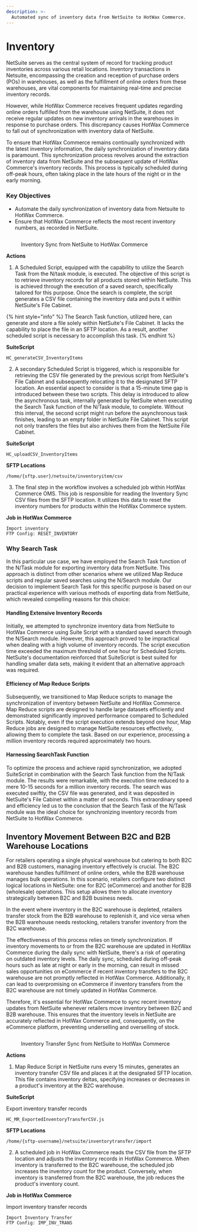 ```yaml
---
description: >-
  Automated sync of inventory data from NetSuite to HotWax Commerce.
---
```


# Inventory

NetSuite serves as the central system of record for tracking product inventories across various retail locations. Inventory transactions in Netsuite, encompassing the creation and reception of purchase orders (POs) in warehouses, as well as the fulfillment of online orders from these warehouses, are vital components for maintaining real-time and precise inventory records.

However, while HotWax Commerce receives frequent updates regarding online orders fulfilled from the warehouse using NetSuite, it does not receive regular updates on new inventory arrivals in the warehouses in response to purchase orders. This discrepancy causes HotWax Commerce to fall out of synchronization with inventory data of NetSuite.

To ensure that HotWax Commerce remains continually synchronized with the latest inventory information, the daily synchronization of inventory data is paramount. This synchronization process revolves around the extraction of inventory data from NetSuite and the subsequent update of HotWax Commerce's inventory records. This process is typically scheduled during off-peak hours, often taking place in the late hours of the night or in the early morning.

### Key Objectives

* Automate the daily synchronization of inventory data from Netsuite to HotWax Commerce.
* Ensure that HotWax Commerce reflects the most recent inventory numbers, as recorded in NetSuite.

<figure><img src="../../.gitbook/assets/2.png" alt=""><figcaption><p>Inventory Sync from NetSuite to HotWax Commerce</p></figcaption></figure>

**Actions**

1. A Scheduled Script, equipped with the capability to utilize the Search Task from the N/task module, is executed. The objective of this script is to retrieve inventory records for all products stored within NetSuite. This is achieved through the execution of a saved search, specifically tailored for this purpose. Once the search is complete, the script generates a CSV file containing the inventory data and puts it within NetSuite's File Cabinet.

{% hint style="info" %}
The Search Task function, utilized here, can generate and store a file solely within NetSuite's File Cabinet. It lacks the capability to place the file in an SFTP location. As a result, another scheduled script is necessary to accomplish this task.
{% endhint %}

**SuiteScript**

```
HC_generateCSV_InventoryItems
```

2. A secondary Scheduled Script is triggered, which is responsible for retrieving the CSV file generated by the previous script from NetSuite's File Cabinet and subsequently relocating it to the designated SFTP location. An essential aspect to consider is that a 15-minute time gap is introduced between these two scripts. This delay is introduced to allow the asynchronous task, internally generated by NetSuite when executing the Search Task function of the N/Task module, to complete. Without this interval, the second script might run before the asynchronous task finishes, leading to an empty folder in NetSuite File Cabinet. This script not only transfers the files but also archives them from the NetSuite File Cabinet.

**SuiteScript**

```
HC_uploadCSV_InventoryItems
```

**SFTP Locations**

```
/home/{sftp.user}/netsuite/inventoryitem/csv
```

3. The final step in the workflow involves a scheduled job within HotWax Commerce OMS. This job is responsible for reading the Inventory Sync CSV files from the SFTP location. It utilizes this data to reset the inventory numbers for products within the HotWax Commerce system.

**Job in HotWax Commerce**

```
Import inventory
FTP Config: RESET_INVENTORY
```

### Why Search Task

In this particular use case, we have employed the Search Task function of the N/Task module for exporting inventory data from NetSuite. This approach is distinct from other scenarios where we utilized Map Reduce scripts and regular saved searches using the N/Search module. Our decision to implement Search Task for this specific purpose is based on our practical experience with various methods of exporting data from NetSuite, which revealed compelling reasons for this choice:

#### Handling Extensive Inventory Records

Initially, we attempted to synchronize inventory data from NetSuite to HotWax Commerce using Suite Script with a standard saved search through the N/Search module. However, this approach proved to be impractical when dealing with a high volume of inventory records. The script execution time exceeded the maximum threshold of one hour for Scheduled Scripts. NetSuite's documentation reinforced that SuiteScript is best suited for handling smaller data sets, making it evident that an alternative approach was required.

#### Efficiency of Map Reduce Scripts

Subsequently, we transitioned to Map Reduce scripts to manage the synchronization of inventory between NetSuite and HotWax Commerce. Map Reduce scripts are designed to handle large datasets efficiently and demonstrated significantly improved performance compared to Scheduled Scripts. Notably, even if the script execution extends beyond one hour, Map Reduce jobs are designed to manage NetSuite resources effectively, allowing them to complete the task. Based on our experience, processing a million inventory records required approximately two hours.

#### Harnessing SearchTask Function

To optimize the process and achieve rapid synchronization, we adopted SuiteScript in combination with the Search Task function from the N/Task module. The results were remarkable, with the execution time reduced to a mere 10-15 seconds for a million inventory records. The search was executed swiftly, the CSV file was generated, and it was deposited in NetSuite's File Cabinet within a matter of seconds. This extraordinary speed and efficiency led us to the conclusion that the Search Task of the N/Task module was the ideal choice for synchronizing inventory records from NetSuite to HotWax Commerce.

## Inventory Movement Between B2C and B2B Warehouse Locations

For retailers operating a single physical warehouse but catering to both B2C and B2B customers, managing inventory effectively is crucial. The B2C warehouse handles fulfillment of online orders, while the B2B warehouse manages bulk operations. In this scenario, retailers configure two distinct logical locations in NetSuite: one for B2C (eCommerce) and another for B2B (wholesale) operations. This setup allows them to allocate inventory strategically between B2C and B2B business needs.

In the event where inventory in the B2C warehouse is depleted, retailers transfer stock from the B2B warehouse to replenish it, and vice versa when the B2B warehouse needs restocking, retailers transfer inventory from the B2C warehouse.

The effectiveness of this process relies on timely synchronization. If inventory movements to or from the B2C warehouse are updated in HotWax Commerce during the daily sync with NetSuite, there's a risk of operating on outdated inventory levels. The daily sync, scheduled during off-peak hours such as late at night or early in the morning, can result in missed sales opportunities on eCommerce if recent inventory transfers to the B2C warehouse are not promptly reflected in HotWax Commerce. Additionally, it can lead to overpromising on eCommerce if inventory transfers from the B2C warehouse are not timely updated in HotWax Commerce.

Therefore, it's essential for HotWax Commerce to sync recent inventory updates from NetSuite whenever retailers move inventory between B2C and B2B warehouse. This ensures that the inventory levels in NetSuite are accurately reflected in HotWax Commerce and, consequently, on the eCommerce platform, preventing underselling and overselling of stock.

<figure><img src="../../.gitbook/assets/3.png" alt=""><figcaption><p>Inventory Transfer Sync from NetSuite to HotWax Commerce</p></figcaption></figure>

**Actions**

1. Map Reduce Script in NetSuite runs every 15 minutes, generates an inventory transfer CSV file and places it at the designated SFTP location. This file contains inventory deltas, specifying increases or decreases in a product's inventory at the B2C warehouse.

**SuiteScript**

Export inventory transfer records

```
HC_MR_ExportedInventoryTransferCSV.js
```

**SFTP Locations**

```
/home/{sftp-username}/netsuite/inventorytransfer/import
```

2. A scheduled job in HotWax Commerce reads the CSV file from the SFTP location and adjusts the inventory records in HotWax Commerce. When inventory is transferred to the B2C warehouse, the scheduled job increases the inventory count for the product. Conversely, when inventory is transferred from the B2C warehouse, the job reduces the product's inventory count.

**Job in HotWax Commerce**

Import inventory transfer records

```
Import Inventory Transfer
FTP Config: IMP_INV_TRANS
```
